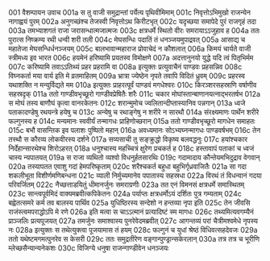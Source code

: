 001	वैशम्पायन उवाच
001a	स तु वाजी समुद्रान्तां पर्येत्य पृथिवीमिमाम्
001c	निवृत्तोऽभिमुखो राजन्येन नागाह्वयं पुरम्
002a	अनुगच्छंश्च तेजस्वी निवृत्तोऽथ किरीटभृत्
002c	यदृच्छया समापेदे पुरं राजगृहं तदा
003a	तमभ्याशगतं राजा जरासन्धात्मजात्मजः
003c	क्षत्रधर्मे स्थितो वीरः समरायाऽऽजुहाव ह
004a	ततः पुरात्स निष्क्रम्य रथी धन्वी शरी तली
004c	मेघसन्धिः पदातिं तं धनञ्जयमुपाद्रवत्
005a	आसाद्य च महातेजा मेघसन्धिर्धनञ्जयम्
005c	बालभावान्महाराज प्रोवाचेदं न कौशलात्
006a	किमयं चार्यते वाजी स्त्रीमध्य इव भारत
006c	हयमेनं हरिष्यामि प्रयतस्व विमोक्षणे
007a	अदत्तानुनयो युद्धे यदि त्वं पितृभिर्मम
007c	करिष्यामि तवाऽऽतिथ्यं प्रहर प्रहरामि वा
008a	इत्युक्तः प्रत्युवाचैनं पाण्डवः प्रहसन्निव
008c	विघ्नकर्ता मया वार्य इति मे व्रतमाहितम्
009a	भ्रात्रा ज्येष्ठेन नृपते तवापि विदितं ध्रुवम्
009c	प्रहरस्व यथाशक्ति न मन्युर्विद्यते मम
010a	इत्युक्तः प्राहरत्पूर्वं पाण्डवं मगधेश्वरः
010c	किरञ्शरसहस्राणि वर्षाणीव सहस्रदृक्
011a	ततो गाण्डीवभृच्छूरो गाण्डीवप्रेषितैः शरैः
011c	चकार मोघांस्तान्बाणानयत्नाद्भरतर्षभ
012a	स मोघं तस्य बाणौघं कृत्वा वानरकेतनः
012c	शरान्मुमोच ज्वलितान्दीप्तास्यानिव पन्नगान्
013a	ध्वजे पताकादण्डेषु रथयन्त्रे हयेषु च
013c	अन्येषु च रथाङ्गेषु न शरीरे न सारथौ
014a	संरक्ष्यमाणः पार्थेन शरीरे फल्गुनस्य ह
014c	मन्यमानः स्ववीर्यं तन्मागधः प्राहिणोच्छरान्
015a	ततो गाण्डीवभृच्छूरो मागधेन समाहतः
015c	बभौ वासन्तिक इव पलाशः पुष्पितो महान्
016a	अवध्यमानः सोऽभ्यघ्नन्मागधः पाण्डवर्षभम्
016c	तेन तस्थौ स कौरव्य लोकवीरस्य दर्शने
017a	सव्यसाची तु सङ्क्रुद्धो विकृष्य बलवद्धनुः
017c	हयांश्चकार निर्देहान्सारथेश्च शिरोऽहरत्
018a	धनुश्चास्य महच्चित्रं क्षुरेण प्रचकर्त ह
018c	हस्तावापं पताकां च ध्वजं चास्य न्यपातयत्
019a	स राजा व्यथितो व्यश्वो विधनुर्हतसारथिः
019c	गदामादाय कौन्तेयमभिदुद्राव वेगवान्
020a	तस्यापतत एवाशु गदां हेमपरिष्कृताम्
020c	शरैश्चकर्त बहुधा बहुभिर्गृध्रवाजितैः
021a	सा गदा शकलीभूता विशीर्णमणिबन्धना
021c	व्याली निर्मुच्यमानेव पपातास्य सहस्रधा
022a	विरथं तं विधन्वानं गदया परिवर्जितम्
022c	नैच्छत्ताडयितुं धीमानर्जुनः समराग्रणीः
023a	तत एनं विमनसं क्षत्रधर्मे समास्थितम्
023c	सान्त्वपूर्वमिदं वाक्यमब्रवीत्कपिकेतनः
024a	पर्याप्तः क्षत्रधर्मोऽयं दर्शितः पुत्र गम्यताम्
024c	बह्वेतत्समरे कर्म तव बालस्य पार्थिव
025a	युधिष्ठिरस्य सन्देशो न हन्तव्या नृपा इति
025c	तेन जीवसि राजंस्त्वमपराद्धोऽपि मे रणे
026a	इति मत्वा स चाऽऽत्मानं प्रत्यादिष्टं स्म मागधः
026c	तथ्यमित्यवगम्यैनं प्राञ्जलिः प्रत्यपूजयत्
027a	तमर्जुनः समाश्वास्य पुनरेवेदमब्रवीत्
027c	आगन्तव्यं परां चैत्रीमश्वमेधे नृपस्य नः
028a	इत्युक्तः स तथेत्युक्त्वा पूजयामास तं हयम्
028c	फल्गुनं च युधां श्रेष्ठं विधिवत्सहदेवजः
029a	ततो यथेष्टमगमत्पुनरेव स केसरी
029c	ततः समुद्रतीरेण वङ्गान्पुण्ड्रान्सकेरलान्
030a	तत्र तत्र च भूरीणि म्लेच्छसैन्यान्यनेकशः
030c	विजिग्ये धनुषा राजन्गाण्डीवेन धनञ्जयः
